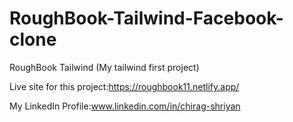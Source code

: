 # RoughBook-Tailwind-Facebook-clone
RoughBook Tailwind (My tailwind first project)

Live site for this project:https://roughbook11.netlify.app/

My LinkedIn Profile:www.linkedin.com/in/chirag-shriyan

